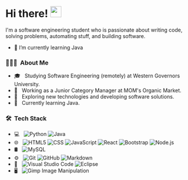 # Hi there! <img src="https://raw.githubusercontent.com/MartinHeinz/MartinHeinz/master/wave.gif" width="30px" height="30px">

I'm a software engineering student who is passionate about writing code, solving problems, automating stuff, and building software.

- 🌱 I’m currently learning Java

<h3> 👨🏻‍💻 &nbsp;About Me </h3>

- 🎓 &nbsp; Studying Software Engineering (remotely) at Western Governors University.
- 💼 &nbsp; Working as a Junior Category Manager at MOM's Organic Market.
- 🤔 &nbsp; Exploring new technologies and developing software solutions.
- 🌱 &nbsp; Currently learning Java.

<h3> 🛠 &nbsp;Tech Stack</h3>

- 💻 &nbsp;
  ![Python](https://img.shields.io/badge/-Python-333333?style=flat&logo=python)
  ![Java](https://img.shields.io/badge/-Java-333333?style=flat&logo=Java&logoColor=007396)
- 🌐 &nbsp;
  ![HTML5](https://img.shields.io/badge/-HTML5-333333?style=flat&logo=HTML5)
  ![CSS](https://img.shields.io/badge/-CSS-333333?style=flat&logo=CSS3&logoColor=1572B6)
  ![JavaScript](https://img.shields.io/badge/-JavaScript-333333?style=flat&logo=javascript)
  ![React](https://img.shields.io/badge/-React-333333?style=flat&logo=react)
  ![Bootstrap](https://img.shields.io/badge/-Bootstrap-333333?style=flat&logo=bootstrap&logoColor=563D7C)
  ![Node.js](https://img.shields.io/badge/-Node.js-333333?style=flat&logo=node.js)
- 🛢 &nbsp;
  ![MySQL](https://img.shields.io/badge/-MySQL-333333?style=flat&logo=mysql)
- ⚙️ &nbsp;
  ![Git](https://img.shields.io/badge/-Git-333333?style=flat&logo=git)
  ![GitHub](https://img.shields.io/badge/-GitHub-333333?style=flat&logo=github)
  ![Markdown](https://img.shields.io/badge/-Markdown-333333?style=flat&logo=markdown)
- 🔧 &nbsp;
  ![Visual Studio Code](https://img.shields.io/badge/-Visual%20Studio%20Code-333333?style=flat&logo=visual-studio-code&logoColor=007ACC)
  ![Eclipse](https://img.shields.io/badge/-Eclipse-333333?style=flat&logo=eclipse-ide&logoColor=2C2255)
- 🖥 &nbsp;
  ![Gimp Image Manipulation](https://img.shields.io/badge/-Gimp-333333?style=flat&logo=gimp)

<!-- ### Patrick's Stats
<p align="center" >
<img alt="Patrick's github stats" src="https://github-readme-stats.vercel.app/api?username=gitpk-0&show_icons=true&theme=merko"  > </p> -->





<!--
**gitpk-0/gitpk-0** is a ✨ _special_ ✨ repository because its `README.md` (this file) appears on your GitHub profile.

Here are some ideas to get you started:

- 🔭 I’m currently working on ...

- 👯 I’m looking to collaborate on ...
- 🤔 I’m looking for help with ...
- 💬 Ask me about ...
- 📫 How to reach me: ...
- 😄 Pronouns: ...
- ⚡ Fun fact: ...
-->
